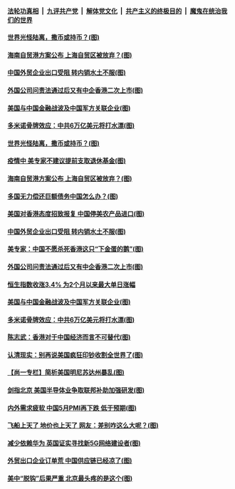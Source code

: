 

####  [法轮功真相](../../../../basic/blob/master/README.md?t=06022001) &nbsp;|&nbsp; [九评共产党](../../../../9ping.md/blob/master/README.md?t=06022001) &nbsp;|&nbsp; [解体党文化](../../../../jtdwh.md/blob/master/README.md?t=06022001)  &nbsp;|&nbsp; [共产主义的终极目的](../../../../gczydzjmd.md/blob/master/README.md?t=06022001) &nbsp;|&nbsp; [魔鬼在统治我们的世界](../../../../mgztzwmdsj.md/blob/master/README.md?t=06022001) 

#### [世界光怪陆离，撒币或持币？(图)](../pages/p5/935232.md?t=06022001) 

#### [海南自贸港方案公布 上海自贸区被放弃？(图)](../pages/p5/935191.md?t=06022001) 

#### [中国外贸企业出口受阻 转内销水土不服(图)](../pages/p5/935204.md?t=06022001) 

#### [外国公司问责法通过后又有中企香港二次上市(图)](../pages/p5/935181.md?t=06022001) 

#### [美国与中国金融战波及中国军方关联企业(图)](../pages/p5/935172.md?t=06022001) 

#### [多米诺骨牌效应：中共6万亿美元将打水漂(图)](../pages/p5/935113.md?t=06022001) 

#### [世界光怪陆离，撒币或持币？(图)](../pages/p5/935232.md?t=06022001) 

#### [疫情中 美专家不建议提前支取退休基金(图)](../pages/p5/935229.md?t=06022001) 

#### [海南自贸港方案公布 上海自贸区被放弃？(图)](../pages/p5/935191.md?t=06022001) 

#### [多国无力偿还巨额债务中国怎么办？(图)](../pages/p5/935224.md?t=06022001) 

#### [美国对香港态度招致报复 中国停美农产品进口(图)](../pages/p5/935206.md?t=06022001) 

#### [中国外贸企业出口受阻 转内销水土不服(图)](../pages/p5/935204.md?t=06022001) 

#### [美专家：中国不愿杀死香港这只“下金蛋的鹅”(图)](../pages/p5/935221.md?t=06022001) 

#### [外国公司问责法通过后又有中企香港二次上市(图)](../pages/p5/935181.md?t=06022001) 

#### [恒生指数收涨3.4% 为2个月以来最大单日涨幅](../pages/p5/935176.md?t=06022001) 

#### [美国与中国金融战波及中国军方关联企业(图)](../pages/p5/935172.md?t=06022001) 

#### [多米诺骨牌效应：中共6万亿美元将打水漂(图)](../pages/p5/935113.md?t=06022001) 

#### [陈志武：香港对于中国经济而言不可替代(图)](../pages/p5/935110.md?t=06022001) 

#### [认清现实：别再说美国疯狂印钞收割全世界了(图)](../pages/p5/935107.md?t=06022001) 

#### [【尚一专栏】简析美国明尼苏达州暴乱(图)](../pages/p5/935100.md?t=06022001) 

#### [剑指北京 美国半导体业争取联邦补助加强研发(图)](../pages/p5/935093.md?t=06022001) 

#### [内外需求疲软 中国5月PMI再下跌 低于预期(图)](../pages/p5/935088.md?t=06022001) 

#### [飞船上天了 地价也上天了 网友：差别咋这么大呢？(图)](../pages/p5/935075.md?t=06022001) 

#### [减少依赖华为 英国证实寻找新5G网络建设者(图)](../pages/p5/935048.md?t=06022001) 

#### [外贸出口企业订单荒 中国供应链已经凉了(图)](../pages/p5/935006.md?t=06022001) 

#### [美中“脱钩”后果严重 北京最头疼的是这个(图)](../pages/p5/934995.md?t=06022001) 

